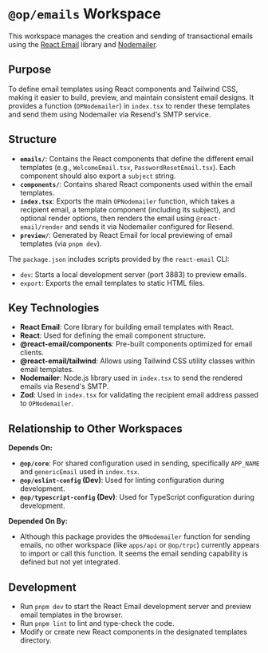 # `@op/emails` Workspace

This workspace manages the creation and sending of transactional emails using the [React Email](https://react.email/) library and [Nodemailer](https://nodemailer.com/).

## Purpose

To define email templates using React components and Tailwind CSS, making it easier to build, preview, and maintain consistent email designs. It provides a function (`OPNodemailer`) in `index.tsx` to render these templates and send them using Nodemailer via Resend's SMTP service.

## Structure

- **`emails/`**: Contains the React components that define the different email templates (e.g., `WelcomeEmail.tsx`, `PasswordResetEmail.tsx`). Each component should also export a `subject` string.
- **`components/`**: Contains shared React components used within the email templates.
- **`index.tsx`**: Exports the main `OPNodemailer` function, which takes a recipient email, a template component (including its subject), and optional render options, then renders the email using `@react-email/render` and sends it via Nodemailer configured for Resend.
- **`preview/`**: Generated by React Email for local previewing of email templates (via `pnpm dev`).

The `package.json` includes scripts provided by the `react-email` CLI:

- `dev`: Starts a local development server (port 3883) to preview emails.
- `export`: Exports the email templates to static HTML files.

## Key Technologies

- **React Email**: Core library for building email templates with React.
- **React**: Used for defining the email component structure.
- **@react-email/components**: Pre-built components optimized for email clients.
- **@react-email/tailwind**: Allows using Tailwind CSS utility classes within email templates.
- **Nodemailer**: Node.js library used in `index.tsx` to send the rendered emails via Resend's SMTP.
- **Zod**: Used in `index.tsx` for validating the recipient email address passed to `OPNodemailer`.

## Relationship to Other Workspaces

**Depends On:**

- **`@op/core`**: For shared configuration used in sending, specifically `APP_NAME` and `genericEmail` used in `index.tsx`.
- **`@op/eslint-config` (Dev)**: Used for linting configuration during development.
- **`@op/typescript-config` (Dev)**: Used for TypeScript configuration during development.

**Depended On By:**

- Although this package provides the `OPNodemailer` function for sending emails, no other workspace (like `apps/api` or `@op/trpc`) currently appears to import or call this function. It seems the email sending capability is defined but not yet integrated.

## Development

- Run `pnpm dev` to start the React Email development server and preview email templates in the browser.
- Run `pnpm lint` to lint and type-check the code.
- Modify or create new React components in the designated templates directory.

